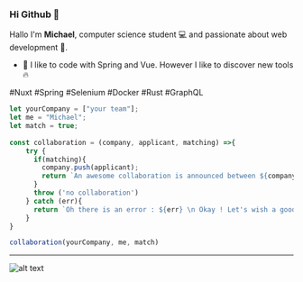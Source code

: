 ### Hi Github 👋

Hallo I'm **Michael**, computer science student 💻 and passionate about web development 💪.

- 🤔 I like to code with Spring and Vue. However I like to discover new tools 🔥

\#Nuxt \#Spring \#Selenium \#Docker \#Rust \#GraphQL

```javascript
let yourCompany = ["your team"];
let me = "Michael";
let match = true;
 
const collaboration = (company, applicant, matching) =>{  
    try {
      if(matching){
        company.push(applicant);
        return `An awesome collaboration is announced between ${company[0]} and ${company[1]} 🤩`;
      }
      throw ('no collaboration')
    } catch (err){
      return `Oh there is an error : ${err} \n Okay ! Let's wish a good continuation 🙂`;
    }  
}

collaboration(yourCompany, me, match)
```
---

![alt text](https://komarev.com/ghpvc/?username=michael-mb&label=Profile%20views&color=0e75b6&style=flat "Viewers")
